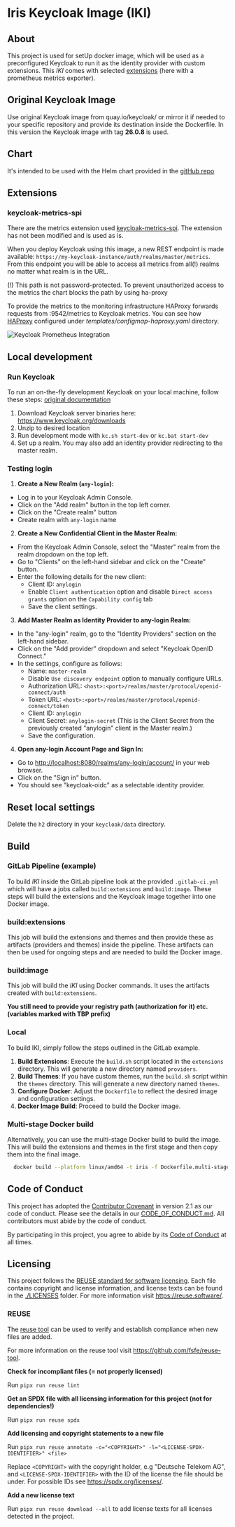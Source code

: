 <!--
SPDX-FileCopyrightText: 2023 Deutsche Telekom AG

SPDX-License-Identifier: CC0-1.0    
-->

# Iris Keycloak Image (IKI)

## About

This project is used for setUp docker image, which will be used as a preconfigured Keycloak to run it as the
identity provider with custom extensions. This _IKI_ comes with selected
[extensions](https://www.keycloak.org/extensions.html) (here with a prometheus metrics exporter).

## Original Keycloak Image

Use original Keycloak image from quay.io/keycloak/ or mirror it if needed
to your specific repository and provide its destination inside the Dockerfile. In this version the Keycloak image with
tag **26.0.8** is used.

## Chart

It's intended to be used with the Helm chart provided in the [gitHub repo](https://github.com/telekom/iris-charts)

## Extensions

### keycloak-metrics-spi

There are the metrics extension used [keycloak-metrics-spi](https://github.com/aerogear/keycloak-metrics-spi).
The extension has not been modified and is used as is.

When you deploy Keycloak using this image, a new REST endpoint is made
available: `https://my-keycloak-instance/auth/realms/master/metrics`.  
From this endpoint you will be able to access all metrics from all(!) realms no matter what realm is in the URL.

(!) This path is not password-protected. To prevent unauthorized access to the metrics the chart blocks the path by
using ha-proxy

To provide the metrics to the monitoring infrastructure HAProxy forwards requests from :9542/metrics to Keycloak
metrics. You can see how [HAProxy](https://github.com/telekom/iris-charts) configured
under _templates/configmap-haproxy.yaml_ directory.

![Keycloak Prometheus Integration](img/Keycloak-Prometheus.png "Keycloak Prometheus Integration")

## Local development

### Run Keycloak

To run an on-the-fly development Keycloak on your local machine, follow these
steps: [original documentation](https://www.keycloak.org/getting-started/getting-started-zip)

1. Download Keycloak server binaries here: https://www.keycloak.org/downloads
2. Unzip to desired location
3. Run development mode with `kc.sh start-dev` or `kc.bat start-dev`
4. Set up a realm. You may also add an identity provider redirecting to the master
   realm.

### Testing login

1. **Create a New Realm (`any-login`):**

- Log in to your Keycloak Admin Console.
- Click on the "Add realm" button in the top left corner.
- Click on the "Create realm" button
- Create realm with `any-login` name

2. **Create a New Confidential Client in the Master Realm:**

- From the Keycloak Admin Console, select the "Master" realm from the realm dropdown on the top left.
- Go to "Clients" on the left-hand sidebar and click on the "Create" button.
- Enter the following details for the new client:
    - Client ID: `anylogin`
    - Enable `Client authentication` option and disable `Direct access grants` option on the `Capability config` tab
    - Save the client settings.

3. **Add Master Realm as Identity Provider to any-login Realm:**

- In the "any-login" realm, go to the "Identity Providers" section on the left-hand sidebar.
- Click on the "Add provider" dropdown and select "Keycloak OpenID Connect."
- In the settings, configure as follows:
    - Name: `master-realm`
    - Disable `Use discovery endpoint` option to manually configure URLs.
    - Authorization URL: `<host>:<port>/realms/master/protocol/openid-connect/auth`
    - Token URL: `<host>:<port>/realms/master/protocol/openid-connect/token`
    - Client ID: `anylogin`
    - Client Secret: `anylogin-secret` (This is the Client Secret from the previously created "anylogin" client in the
      Master realm.)
    - Save the configuration.

4. **Open any-login Account Page and Sign In:**

- Go to [http://localhost:8080/realms/any-login/account/](http://localhost:8080/realms/any-login/account/) in your web
  browser.
- Click on the "Sign in" button.
- You should see "keycloak-oidc" as a selectable identity provider.

## Reset local settings

Delete the `h2` directory in your `keycloak/data` directory.

## Build

### GitLab Pipeline (example)

To build _IKI_ inside the GitLab pipeline look at the provided `.gitlab-ci.yml` which will have a jobs
called `build:extensions` and `build:image`. These steps will build the extensions and the Keycloak image together into
one Docker image.

### build:extensions

This job will build the extensions and themes and then provide these as artifacts (providers and themes) inside the pipeline.
These artifacts can then be used for ongoing steps and are needed to build the Docker image.

### build:image

This job will build the _IKI_ using Docker commands. It uses the artifacts created with `build:extensions`.

**You still need to provide your registry path (authorization for it) etc. (variables marked with TBP prefix)**

### Local

To build IKI, simply follow the steps outlined in the GitLab example.

1. **Build Extensions**: Execute the `build.sh` script located in the `extensions` directory. This will generate
   a new directory named `providers`.
2. **Build Themes**: If you have custom themes, run the `build.sh` script within the `themes` directory. This will
   generate a new directory named `themes`.
3. **Configure Docker**: Adjust the `Dockerfile` to reflect the desired image and configuration settings.
4. **Docker Image Build**: Proceed to build the Docker image.

### Multi-stage Docker build

Alternatively, you can use the multi-stage Docker build to build the image. This will build the extensions and themes in
the first stage and then copy them into the final image.

```bash
  docker build --platform linux/amd64 -t iris -f Dockerfile.multi-stage .
```

## Code of Conduct

This project has adopted the [Contributor Covenant](https://www.contributor-covenant.org/) in version 2.1 as our code of conduct. Please see the details in our [CODE_OF_CONDUCT.md](CODE_OF_CONDUCT.md). All contributors must abide by the code of conduct.

By participating in this project, you agree to abide by its [Code of Conduct](./CODE_OF_CONDUCT.md) at all times.

## Licensing

This project follows the [REUSE standard for software licensing](https://reuse.software/).
Each file contains copyright and license information, and license texts can be found in the [./LICENSES](./LICENSES) folder. For more information visit https://reuse.software/.

### REUSE

The [reuse tool](https://github.com/fsfe/reuse-tool) can be used to verify and establish compliance when new files are added. 

For more information on the reuse tool visit https://github.com/fsfe/reuse-tool.

**Check for incompliant files (= not properly licensed)**

Run `pipx run reuse lint`

**Get an SPDX file with all licensing information for this project (not for dependencies!)**

Run `pipx run reuse spdx`

**Add licensing and copyright statements to a new file**

Run `pipx run reuse annotate -c="<COPYRIGHT>" -l="<LICENSE-SPDX-IDENTIFIER>" <file>`

Replace `<COPYRIGHT>` with the copyright holder, e.g "Deutsche Telekom AG", and `<LICENSE-SPDX-IDENTIFIER>` with the ID of the license the file should be under. For possible IDs see https://spdx.org/licenses/.

**Add a new license text**

Run `pipx run reuse download --all` to add license texts for all licenses detected in the project.